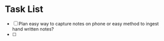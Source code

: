 # Task List

- [ ] Plan easy way to capture notes on phone or easy method to ingest hand written notes?
- [ ] 